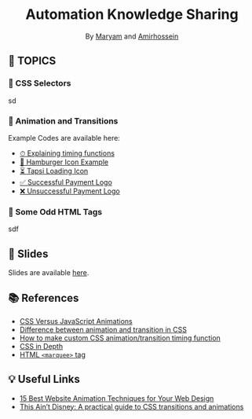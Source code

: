 <div align="center">

# Automation Knowledge Sharing 
By [Maryam](https://github.com/malikarami) and [Amirhossein](https://github.com/amir78729)

</div>

## 📝 TOPICS
### 🔸 CSS Selectors
sd

### 🔸 Animation and Transitions
Example Codes are available here:
- [⏱  Explaining timing functions](https://github.com/amir78729/automation-knowledge-sharing-1/tree/main/animation/transition-timing-function)
- [🍔  Hamburger Icon Example](https://github.com/amir78729/automation-knowledge-sharing-1/tree/main/animation/hamburger)
- [⏳  Tapsi Loading Icon](https://github.com/amir78729/automation-knowledge-sharing-1/tree/main/animation/tapsi-logo)
- [✅  Successful Payment Logo](https://github.com/amir78729/automation-knowledge-sharing-1/tree/main/animation/successful)
- [❌  Unsuccessful Payment Logo](https://github.com/amir78729/automation-knowledge-sharing-1/tree/main/animation/unsuccessful)

### 🔸 Some Odd HTML Tags
sdf

## 🔗 Slides
Slides are available [here](https://docs.google.com/presentation/d/1e99AYINXtFnY57oaZ-7Uy-BX7okyJyoAm_Rp7C94qPY/edit?usp=sharing).

## 📚 References
- [CSS Versus JavaScript Animations](https://developers.google.com/web/fundamentals/design-and-ux/animations/css-vs-javascript)
- [Difference between animation and transition in CSS](https://www.geeksforgeeks.org/difference-between-animation-and-transition-in-css/)
- [How to make custom CSS animation/transition timing function](https://stackoverflow.com/questions/39735012/how-to-make-custom-css-animation-transition-timing-function)
- [CSS in Depth](https://www.manning.com/books/css-in-depth)
- [HTML `<marquee>` tag](https://www.w3schools.in/html-tutorial/marquee-tag/)

## 💡 Useful Links
- [15 Best Website Animation Techniques for Your Web Design](https://fireart.studio/blog/10-best-website-animation-techniques-for-your-web-design/)
- [This Ain’t Disney: A practical guide to CSS transitions and animations](https://blog.prototypr.io/this-aint-disney-a-practical-guide-to-css-transitions-and-animations-a8b87e7c5531)
